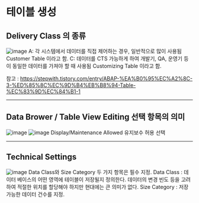 # 테이블 생성
## Delivery Class 의 종류
![image](https://user-images.githubusercontent.com/122577321/215413853-1cb0839e-d004-4532-8cf9-57d095275771.png)
A: 각 시스템에서 데이터를 직접 제어하는 경우, 일반적으로 많이 사용됨 Customer Table 이라고 함.
C: 데이터를 CTS 가능하게 하여 개발기, QA, 운영기 등이 동일한 데이터를 가져야 할 때 사용됨 Customizing Table 이라고 함.

참고 : https://stepwith.tistory.com/entry/ABAP-%EA%B0%95%EC%A2%8C-3-%ED%85%8C%EC%9D%B4%EB%B8%94-Table-%EC%83%9D%EC%84%B1-1
* * *
## Data Brower / Table View Editing 선택 항목의 의미
![image](https://user-images.githubusercontent.com/122577321/215414613-aaf6aa68-4eaa-45e6-b82b-c00d15f952b6.png)
![image](https://user-images.githubusercontent.com/122577321/215414801-26d65139-6142-40e0-bfa9-0ab6e1915208.png)
Display/Maintenance Allowed 유지보수 허용 선택
* * *
## Technical Settings
![image](https://user-images.githubusercontent.com/122577321/215414936-4a3e8d4a-1437-4a2e-8a4f-17e448ece433.png)
Data Class와 Size Category 두 가지 항목은 필수 지정.
Data Class : 데이터 베이스의 어떤 영역에 테이블이 저장될지 정의한다.
데이터의 변경 빈도 등을 고려하여 적절한 위치를 할당해야 하지만 현대에는 큰 의미가 없다.
Size Category : 저장 가능한 데이터 건수를 지정. 
 

